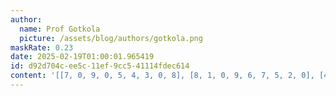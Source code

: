 ```yaml
---
author:
  name: Prof Gotkola
  picture: /assets/blog/authors/gotkola.png
maskRate: 0.23
date: 2025-02-19T01:00:01.965419
id: d92d704c-ee5c-11ef-9cc5-41114fdec614
content: '[[7, 0, 9, 0, 5, 4, 3, 0, 8], [8, 1, 0, 9, 6, 7, 5, 2, 0], [4, 2, 5, 1, 8, 3, 7, 0, 9], [3, 0, 7, 8, 4, 2, 1, 5, 6], [2, 5, 8, 7, 1, 6, 4, 9, 3], [0, 4, 0, 0, 0, 9, 8, 7, 0], [9, 3, 0, 6, 7, 8, 2, 4, 5], [6, 0, 4, 3, 0, 5, 9, 0, 1], [0, 0, 2, 4, 9, 1, 6, 3, 7]]'
---
```

